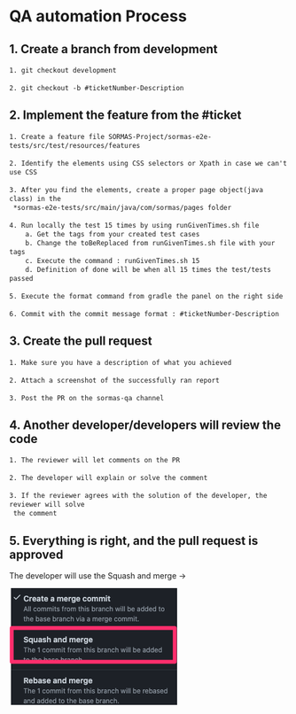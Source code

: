 # QA automation Process

## 1. Create a branch from development

```text
1. git checkout development

2. git checkout -b #ticketNumber-Description
```

## 2. Implement the feature from the #ticket

```text
1. Create a feature file SORMAS-Project/sormas-e2e-tests/src/test/resources/features

2. Identify the elements using CSS selectors or Xpath in case we can't use CSS

3. After you find the elements, create a proper page object(java class) in the
 *sormas-e2e-tests/src/main/java/com/sormas/pages folder
 
4. Run locally the test 15 times by using runGivenTimes.sh file
    a. Get the tags from your created test cases
    b. Change the toBeReplaced from runGivenTimes.sh file with your tags
    c. Execute the command : runGivenTimes.sh 15
    d. Definition of done will be when all 15 times the test/tests passed
    
5. Execute the format command from gradle the panel on the right side

6. Commit with the commit message format : #ticketNumber-Description 
```

## 3. Create the pull request

```text
1. Make sure you have a description of what you achieved

2. Attach a screenshot of the successfully ran report

3. Post the PR on the sormas-qa channel
```

## 4. Another developer/developers will review the code

```text
1. The reviewer will let comments on the PR

2. The developer will explain or solve the comment

3. If the reviewer agrees with the solution of the developer, the reviewer will solve
 the comment 
```

## 5. Everything is right, and the pull request is approved

 The developer will use the Squash and merge ->

   ![config](./merge.png)
